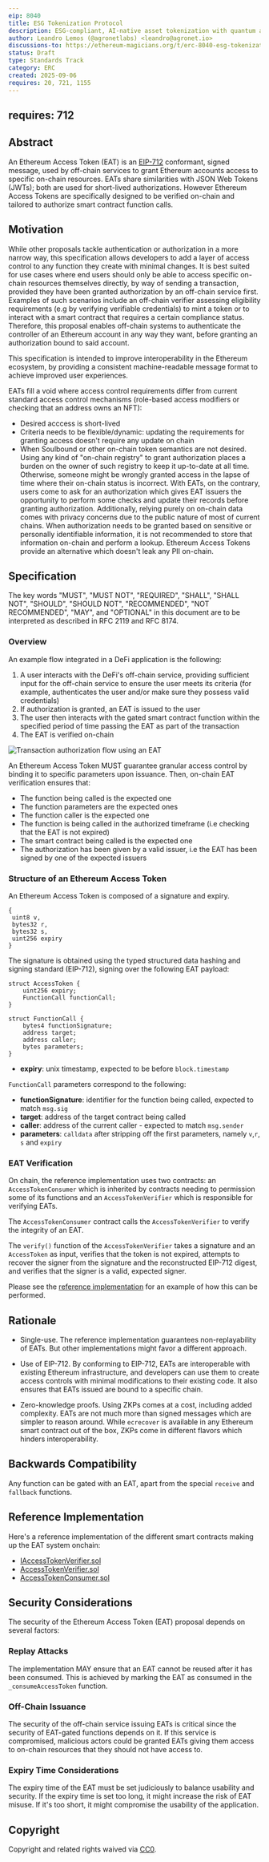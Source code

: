 ```yaml
---
eip: 8040
title: ESG Tokenization Protocol
description: ESG-compliant, AI-native asset tokenization with quantum auditability and lifecycle integrity.
author: Leandro Lemos (@agronetlabs) <leandro@agronet.io>
discussions-to: https://ethereum-magicians.org/t/erc-8040-esg-tokenization-protocol/25846
status: Draft
type: Standards Track
category: ERC
created: 2025-09-06
requires: 20, 721, 1155
---
```

requires: 712
---

## Abstract

An Ethereum Access Token (EAT) is an [EIP-712](./eip-712.md) conformant, signed message, used by off-chain services to grant Ethereum accounts access to specific on-chain resources. EATs share similarities with JSON Web Tokens (JWTs); both are used for short-lived authorizations. However Ethereum Access Tokens are specifically designed to be verified on-chain and tailored to authorize smart contract function calls.

## Motivation

While other proposals tackle authentication or authorization in a more narrow way, this specification allows developers to add a layer of access control to any function they create with minimal changes. It is best suited for use cases where end users should only be able to access specific on-chain resources themselves directly, by way of sending a transaction, provided they have been granted authorization by an off-chain service first. Examples of such scenarios include an off-chain verifier assessing eligibility requirements (e.g by verifying verifiable credentials) to mint a token or to interact with a smart contract that requires a certain compliance status.
Therefore, this proposal enables off-chain systems to authenticate the controller of an Ethereum account in any way they want, before granting an authorization bound to said account.

This specification is intended to improve interoperability in the Ethereum ecosystem, by providing a consistent machine-readable message format to achieve improved user experiences.

EATs fill a void where access control requirements differ from current standard access control mechanisms (role-based access modifiers or checking that an address owns an NFT):

- Desired acccess is short-lived
- Criteria needs to be flexible/dynamic: updating the requirements for granting access doesn't require any update on chain
- When Soulbound or other on-chain token semantics are not desired. Using any kind of "on-chain registry" to grant authorization places a burden on the owner of such registry to keep it up-to-date at all time. Otherwise, someone might be wrongly granted access in the lapse of time where their on-chain status is incorrect. With EATs, on the contrary, users come to ask for an authorization which gives EAT issuers the opportunity to perform some checks and update their records before granting authorization. Additionally, relying purely on on-chain data comes with privacy concerns due to the public nature of most of current chains. When authorization needs to be granted based on sensitive or personally identifiable information, it is not recommended to store that information on-chain and perform a lookup. Ethereum Access Tokens provide an alternative which doesn't leak any PII on-chain.

## Specification

The key words "MUST", "MUST NOT", "REQUIRED", "SHALL", "SHALL NOT", "SHOULD", "SHOULD NOT", "RECOMMENDED", "NOT RECOMMENDED", "MAY", and "OPTIONAL" in this document are to be interpreted as described in RFC 2119 and RFC 8174.

### Overview

An example flow integrated in a DeFi application is the following:

1. A user interacts with the DeFi's off-chain service, providing sufficient input for the off-chain service to ensure the user meets its criteria (for example, authenticates the user and/or make sure they possess valid credentials)
2. If authorization is granted, an EAT is issued to the user
3. The user then interacts with the gated smart contract function within the specified period of time passing the EAT as part of the transaction
4. The EAT is verified on-chain

![Transaction authorization flow using an EAT](../assets/eip-7272/EAT_transaction_auth_flow.png)

An Ethereum Access Token MUST guarantee granular access control by binding it to specific parameters upon issuance. Then, on-chain EAT verification ensures that:

- The function being called is the expected one
- The function parameters are the expected ones
- The function caller is the expected one
- The function is being called in the authorized timeframe (i.e checking that the EAT is not expired)
- The smart contract being called is the expected one
- The authorization has been given by a valid issuer, i.e the EAT has been signed by one of the expected issuers

### Structure of an Ethereum Access Token

An Ethereum Access Token is composed of a signature and expiry.

```
{
 uint8 v,
 bytes32 r,
 bytes32 s,
 uint256 expiry
}
```

The signature is obtained using the typed structured data hashing and signing standard (EIP-712), signing over the following EAT payload:

```
struct AccessToken {
    uint256 expiry;
    FunctionCall functionCall;
}

struct FunctionCall {
    bytes4 functionSignature;
    address target;
    address caller;
    bytes parameters;
}
```

- **expiry**: unix timestamp, expected to be before `block.timestamp`

`FunctionCall` parameters correspond to the following:

- **functionSignature**: identifier for the function being called, expected to match `msg.sig`
- **target**: address of the target contract being called
- **caller**: address of the current caller - expected to match `msg.sender`
- **parameters**: `calldata` after stripping off the first parameters, namely `v`,`r`, `s` and `expiry`

### EAT Verification

On chain, the reference implementation uses two contracts: an `AccessTokenConsumer` which is inherited by contracts needing to permission some of its functions and an `AccessTokenVerifier` which is responsible for verifying EATs.

The `AccessTokenConsumer` contract calls the `AccessTokenVerifier` to verify the integrity of an EAT.

The `verify()` function of the `AccessTokenVerifier` takes a signature and an `AccessToken` as input, verifies that the token is not expired, attempts to recover the signer from the signature and the reconstructed EIP-712 digest, and verifies that the signer is a valid, expected signer.

Please see the [reference implementation](../assets/eip-7272/AccessTokenVerifier.sol) for an example of how this can be performed.

## Rationale

- Single-use. The reference implementation guarantees non-replayability of EATs. But other implementations might favor a different approach.

- Use of EIP-712. By conforming to EIP-712, EATs are interoperable with existing Ethereum infrastructure, and developers can use them to create access controls with minimal modifications to their existing code. It also ensures that EATs issued are bound to a specific chain.

- Zero-knowledge proofs. Using ZKPs comes at a cost, including added complexity. EATs are not much more than signed messages which are simpler to reason around. While `ecrecover` is available in any Ethereum smart contract out of the box, ZKPs come in different flavors which hinders interoperability.

## Backwards Compatibility

Any function can be gated with an EAT, apart from the special `receive` and `fallback` functions.

## Reference Implementation

Here's a reference implementation of the different smart contracts making up the EAT system onchain:

- [IAccessTokenVerifier.sol](../assets/eip-7272/IAccessTokenVerifier.sol)
- [AccessTokenVerifier.sol](../assets/eip-7272/AccessTokenVerifier.sol)
- [AccessTokenConsumer.sol](../assets/eip-7272/AccessTokenConsumer.sol)

## Security Considerations

The security of the Ethereum Access Token (EAT) proposal depends on several factors:

### Replay Attacks

The implementation MAY ensure that an EAT cannot be reused after it has been consumed. This is achieved by marking the EAT as consumed in the `_consumeAccessToken` function.

### Off-Chain Issuance

The security of the off-chain service issuing EATs is critical since the security of EAT-gated functions depends on it.
If this service is compromised, malicious actors could be granted EATs giving them access to on-chain resources that they should not have access to.

### Expiry Time Considerations

The expiry time of the EAT must be set judiciously to balance usability and security. If the expiry time is set too long, it might increase the risk of EAT misuse. If it's too short, it might compromise the usability of the application.

## Copyright

Copyright and related rights waived via [CC0](../LICENSE.md).
